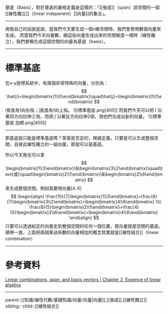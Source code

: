 基底（Basis），對於基底的嚴格定義是這樣的：「[[張成]]（span）該空間的一個[[線性獨立]]（linear indepenent）[[向量]]的集合」。
- - -
用我自己的話就是說，當我們今天要生成一個n維空間時，我們會使用數個向量來生成。
而當我們今天向量數，跟這些向量生成出來的空間維度一樣時（線性獨立），我們會稱生成這個空間的向量為基底（basis）。
- - -
# 標準基底
在x-y座標系統中，有兩個非常特殊的向量，分別為：
$$
\hat{i}=\begin{bmatrix}1\\0\end{bmatrix}\quad\hat{j}=\begin{bmatrix}0\\1\end{bmatrix}
$$
$\hat{i}$長度為1向右指；$\hat{j}$長度為1向上指。
![[標準基底.png|400]]
而我們今天可以把 $\hat{i}$ 沿著同方向拉伸三倍，而把 $\hat{j}$ 沿著反方向拉伸2倍，用他們合成出新的向量。
![[標準基底 加總.png|400]]
- - -
那基底就只能是標準基底嗎？答案是否定的，根據定義，只要是可以生成整個空間，且彼此線性獨立的一組向量，那就可以是基底。

所以今天我也可以拿
$$
\begin{bmatrix}1\\3\end{bmatrix}\&\begin{bmatrix}3\\2\end{bmatrix}\quad\text{或}\quad\begin{bmatrix}2\\1\end{bmatrix}\&\begin{bmatrix}2\\6\end{bmatrix}
$$
來生成整個空間。例如我要用向量$[4,6]$
$$
\begin{align}
\frac{10}{7}\begin{bmatrix}1\\3\end{bmatrix}+\frac{6}{7}\begin{bmatrix}3\\2\end{bmatrix}=\begin{bmatrix}4\\6\end{bmatrix}
\\\\
\frac{6}{5}\begin{bmatrix}2\\1\end{bmatrix}+\frac{4}{5}\begin{bmatrix}2\\6\end{bmatrix}=\begin{bmatrix}4\\6\end{bmatrix}
\end{align}
$$
只要可以透過給定的向量走到整個空間的任何一個位置，那向量就是空間的基底。
順帶一提，上面把兩個乘過係數的向量相加的概念其實就是[[線性組合]]（linear combination）
- - -
# 參考資料
[Linear combinations, span, and basis vectors | Chapter 2, Essence of linear algebra](https://www.youtube.com/watch?v=k7RM-ot2NWY&list=PLZHQObOWTQDPD3MizzM2xVFitgF8hE_ab&index=2)
- - -
parent::[[知識/線性代數/基礎知識/向量/向量|向量]],[[張成]],[[線性獨立]]
sibling::
child::[[線性組合]]